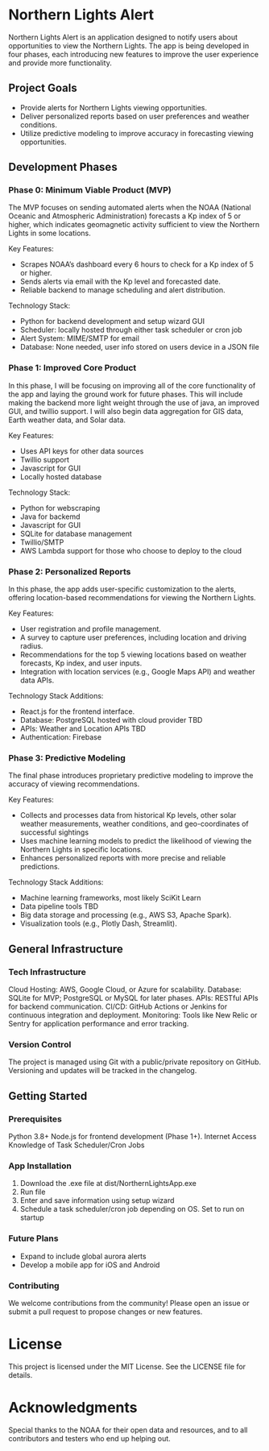 # Northern Lights Alert

Northern Lights Alert is an application designed to notify users about opportunities to view the Northern Lights. The app is being developed in four phases, each introducing new features to improve the user experience and provide more functionality.

## Project Goals
- Provide alerts for Northern Lights viewing opportunities.
- Deliver personalized reports based on user preferences and weather conditions.
- Utilize predictive modeling to improve accuracy in forecasting viewing opportunities.

## Development Phases

### Phase 0: Minimum Viable Product (MVP)

The MVP focuses on sending automated alerts when the NOAA (National Oceanic and Atmospheric Administration) forecasts a Kp index of 5 or higher, which indicates geomagnetic activity sufficient to view the Northern Lights in some locations.

Key Features:
- Scrapes NOAA’s dashboard every 6 hours to check for a Kp index of 5 or higher.
- Sends alerts via email with the Kp level and forecasted date.
- Reliable backend to manage scheduling and alert distribution.

Technology Stack:
- Python for backend development and setup wizard GUI
- Scheduler: locally hosted through either task scheduler or cron job
- Alert System: MIME/SMTP for email
- Database: None needed, user info stored on users device in a JSON file

### Phase 1: Improved Core Product

In this phase, I will be focusing on improving all of the core functionality of the app and laying the ground work for future phases. This will include making the backend more light weight through the use of java, an improved GUI, and twillio support. I will also begin data aggregation for GIS data, Earth weather data, and Solar data. 

Key Features:
- Uses API keys for other data sources
- Twillio support
- Javascript for GUI
- Locally hosted database

Technology Stack:
- Python for webscraping
- Java for backemd
- Javascript for GUI
- SQLite for database management
- Twillio/SMTP
- AWS Lambda support for those who choose to deploy to the cloud

### Phase 2: Personalized Reports

In this phase, the app adds user-specific customization to the alerts, offering location-based recommendations for viewing the Northern Lights.

Key Features:
- User registration and profile management.
- A survey to capture user preferences, including location and driving radius.
- Recommendations for the top 5 viewing locations based on weather forecasts, Kp index, and user inputs.
- Integration with location services (e.g., Google Maps API) and weather data APIs.

Technology Stack Additions:
- React.js for the frontend interface.
- Database: PostgreSQL hosted with cloud provider TBD
- APIs: Weather and Location APIs TBD
- Authentication: Firebase

### Phase 3: Predictive Modeling

The final phase introduces proprietary predictive modeling to improve the accuracy of viewing recommendations.

Key Features:
- Collects and processes data from historical Kp levels, other solar weather measurements, weather conditions, and geo-coordinates of successful sightings
- Uses machine learning models to predict the likelihood of viewing the Northern Lights in specific locations.
- Enhances personalized reports with more precise and reliable predictions.

Technology Stack Additions:
- Machine learning frameworks, most likely SciKit Learn
- Data pipeline tools TBD
- Big data storage and processing (e.g., AWS S3, Apache Spark).
- Visualization tools (e.g., Plotly Dash, Streamlit).

## General Infrastructure

### Tech Infrastructure
Cloud Hosting: AWS, Google Cloud, or Azure for scalability.
Database: SQLite for MVP; PostgreSQL or MySQL for later phases.
APIs: RESTful APIs for backend communication.
CI/CD: GitHub Actions or Jenkins for continuous integration and deployment.
Monitoring: Tools like New Relic or Sentry for application performance and error tracking.

### Version Control

The project is managed using Git with a public/private repository on GitHub. Versioning and updates will be tracked in the changelog.

## Getting Started
### Prerequisites
Python 3.8+
Node.js for frontend development (Phase 1+).
Internet Access
Knowledge of Task Scheduler/Cron Jobs

### App Installation

1. Download the .exe file at dist/NorthernLightsApp.exe
2. Run file
3. Enter and save information using setup wizard
4. Schedule a task scheduler/cron job depending on OS. Set to run on startup

### Future Plans

- Expand to include global aurora alerts
- Develop a mobile app for iOS and Android

### Contributing

We welcome contributions from the community! Please open an issue or submit a pull request to propose changes or new features.

# License

This project is licensed under the MIT License. See the LICENSE file for details.

# Acknowledgments

Special thanks to the NOAA for their open data and resources, and to all contributors and testers who end up helping out.
